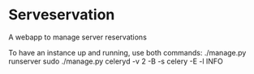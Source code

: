 Serveservation
==============

A webapp to manage server reservations

To have an instance up and running, use both commands:
./manage.py runserver
sudo ./manage.py celeryd -v 2 -B -s celery -E -l INFO 
